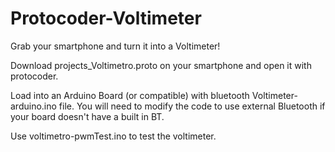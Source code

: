 # Protocoder-Voltimeter
Grab your smartphone and turn it into a Voltimeter!

Download projects_Voltimetro.proto on your smartphone and open it with protocoder.

Load into an Arduino Board (or compatible) with bluetooth Voltimeter-arduino.ino file. You will need to modify the code to use external Bluetooth if your board doesn't have a built in BT.

Use voltimetro-pwmTest.ino to test the voltimeter.
